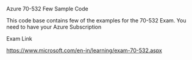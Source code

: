 Azure 70-532 Few Sample Code 

This code base contains few of the examples for the 70-532 Exam.
You need to have your Azure Subscription

Exam Link

https://www.microsoft.com/en-in/learning/exam-70-532.aspx
